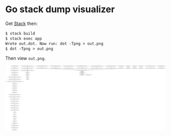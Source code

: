 # Go stack dump visualizer

Get [Stack](https://docs.haskellstack.org/en/stable/README/) then:

```
$ stack build
$ stack exec app
Wrote out.dot. Now run: dot -Tpng > out.png
$ dot -Tpng > out.png
```

Then view `out.png`.

![](./out.png)
